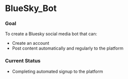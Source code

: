 # BlueSky_Bot

### Goal
To create a Bluesky social media bot that can:
- Create an account
- Post content automatically and regularly to the platform

### Current Status
- Completing automated signup to the platform
